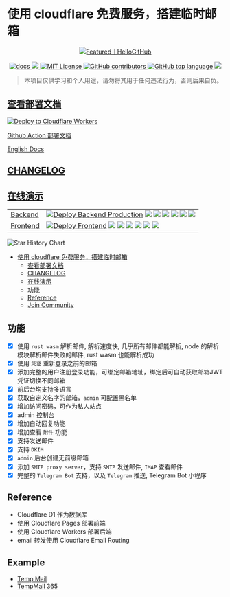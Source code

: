 # 使用 cloudflare 免费服务，搭建临时邮箱

<p align="center">
  <a href="https://hellogithub.com/repository/2ccc64bb1ba346b480625f584aa19eb1" target="_blank">
    <img src="https://abroad.hellogithub.com/v1/widgets/recommend.svg?rid=2ccc64bb1ba346b480625f584aa19eb1&claim_uid=FxNypXK7UQ9OECT" alt="Featured｜HelloGitHub"/>
  </a>
</p>

<p align="center">
  <a href="https://temp-mail-docs.awsl.uk" target="_blank">
    <img alt="docs" src="https://img.shields.io/badge/docs-grey?style=for-the-badge&logo=vitepress">
  </a>
  <a href="https://github.com/dreamhunter2333/cloudflare_temp_email/releases/latest" target="_blank">
    <img src="https://img.shields.io/github/v/release/dreamhunter2333/cloudflare_temp_email?style=for-the-badge">
  </a>
  <a href="https://github.com/dreamhunter2333/cloudflare_temp_email/blob/main/LICENSE" target="_blank">
    <img alt="MIT License" src="https://img.shields.io/github/license/dreamhunter2333/cloudflare_temp_email?style=for-the-badge">
  </a>
  <a href="https://github.com/dreamhunter2333/cloudflare_temp_email/graphs/contributors" target="_blank">
   <img alt="GitHub contributors" src="https://img.shields.io/github/contributors/dreamhunter2333/cloudflare_temp_email?style=for-the-badge">
  </a>
  <a href="">
    <img alt="GitHub top language" src="https://img.shields.io/github/languages/top/dreamhunter2333/cloudflare_temp_email?style=for-the-badge">
  </a>
  <a href="">
    <img src="https://img.shields.io/github/last-commit/dreamhunter2333/cloudflare_temp_email?style=for-the-badge">
  </a>
</p>

> 本项目仅供学习和个人用途，请勿将其用于任何违法行为，否则后果自负。

## [查看部署文档](https://temp-mail-docs.awsl.uk)

[![Deploy to Cloudflare Workers](https://deploy.workers.cloudflare.com/button)](https://temp-mail-docs.awsl.uk/zh/guide/actions/github-action.html)

[Github Action 部署文档](https://temp-mail-docs.awsl.uk/zh/guide/actions/github-action.html)

[English Docs](https://temp-mail-docs.awsl.uk/en/)

## [CHANGELOG](CHANGELOG.md)

## [在线演示](https://mail.awsl.uk/)

|                                            |                                                                                                                                                                                                                                                                                                                                                                                                                                                                                                                                                                                |
| ------------------------------------------ | ------------------------------------------------------------------------------------------------------------------------------------------------------------------------------------------------------------------------------------------------------------------------------------------------------------------------------------------------------------------------------------------------------------------------------------------------------------------------------------------------------------------------------------------------------------------------------ |
| [Backend](https://temp-email-api.awsl.uk/) | [![Deploy Backend Production](https://github.com/dreamhunter2333/cloudflare_temp_email/actions/workflows/backend_deploy.yaml/badge.svg)](https://github.com/dreamhunter2333/cloudflare_temp_email/actions/workflows/backend_deploy.yaml) ![](https://uptime.aks.awsl.icu/api/badge/10/status) ![](https://uptime.aks.awsl.icu/api/badge/10/uptime) ![](https://uptime.aks.awsl.icu/api/badge/10/ping) ![](https://uptime.aks.awsl.icu/api/badge/10/avg-response) ![](https://uptime.aks.awsl.icu/api/badge/10/cert-exp) ![](https://uptime.aks.awsl.icu/api/badge/10/response) |
| [Frontend](https://mail.awsl.uk/)          | [![Deploy Frontend](https://github.com/dreamhunter2333/cloudflare_temp_email/actions/workflows/frontend_deploy.yaml/badge.svg)](https://github.com/dreamhunter2333/cloudflare_temp_email/actions/workflows/frontend_deploy.yaml) ![](https://uptime.aks.awsl.icu/api/badge/12/status) ![](https://uptime.aks.awsl.icu/api/badge/12/uptime) ![](https://uptime.aks.awsl.icu/api/badge/12/ping) ![](https://uptime.aks.awsl.icu/api/badge/12/avg-response) ![](https://uptime.aks.awsl.icu/api/badge/12/cert-exp) ![](https://uptime.aks.awsl.icu/api/badge/12/response)         |

<picture>
  <source media="(prefers-color-scheme: dark)" srcset="https://api.star-history.com/svg?repos=dreamhunter2333/cloudflare_temp_email&type=Date&theme=dark" />
  <source media="(prefers-color-scheme: light)" srcset="https://api.star-history.com/svg?repos=dreamhunter2333/cloudflare_temp_email&type=Date" />
  <img alt="Star History Chart" src="https://api.star-history.com/svg?repos=dreamhunter2333/cloudflare_temp_email&type=Date" />
</picture>

- [使用 cloudflare 免费服务，搭建临时邮箱](#使用-cloudflare-免费服务搭建临时邮箱)
  - [查看部署文档](#查看部署文档)
  - [CHANGELOG](#changelog)
  - [在线演示](#在线演示)
  - [功能](#功能)
  - [Reference](#reference)
  - [Join Community](#join-community)

## 功能

- [x] 使用 `rust wasm` 解析邮件, 解析速度快, 几乎所有邮件都能解析, node 的解析模块解析邮件失败的邮件, rust wasm 也能解析成功
- [x] 使用 `凭证` 重新登录之前的邮箱
- [x] 添加完整的用户注册登录功能，可绑定邮箱地址，绑定后可自动获取邮箱JWT凭证切换不同邮箱
- [x] 前后台均支持多语言
- [x] 获取自定义名字的邮箱，`admin` 可配置黑名单
- [x] 增加访问密码，可作为私人站点
- [x] admin 控制台
- [x] 增加自动回复功能
- [x] 增加查看 `附件` 功能
- [x] 支持发送邮件
- [x] 支持 `DKIM`
- [x] `admin` 后台创建无前缀邮箱
- [x] 添加 `SMTP proxy server`，支持 `SMTP` 发送邮件, `IMAP` 查看邮件
- [x] 完整的 `Telegram Bot` 支持，以及 `Telegram` 推送, Telegram Bot 小程序

## Reference

- Cloudflare D1 作为数据库
- 使用 Cloudflare Pages 部署前端
- 使用 Cloudflare Workers 部署后端
- email 转发使用 Cloudflare Email Routing

## Example

- [Temp Mail](https://tempmail100.com)
- [TempMail 365](https://tempmail365.com)
